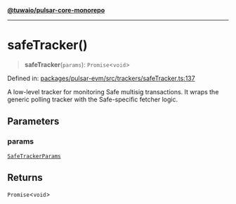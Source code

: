 [**@tuwaio/pulsar-core-monorepo**](../../../README.md)

***

# safeTracker()

> **safeTracker**(`params`): `Promise`\<`void`\>

Defined in: [packages/pulsar-evm/src/trackers/safeTracker.ts:137](https://github.com/TuwaIO/pulsar-core/blob/5f80225d0a8565ec635854d23c046124061ca952/packages/pulsar-evm/src/trackers/safeTracker.ts#L137)

A low-level tracker for monitoring Safe multisig transactions.
It wraps the generic polling tracker with the Safe-specific fetcher logic.

## Parameters

### params

[`SafeTrackerParams`](../type-aliases/SafeTrackerParams.md)

## Returns

`Promise`\<`void`\>
